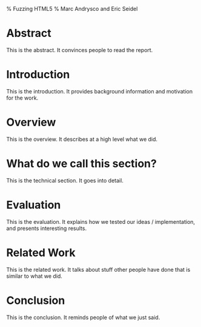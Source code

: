 % Fuzzing HTML5
% Marc Andrysco and Eric Seidel

# Abstract
This is the abstract. It convinces people to read the report.

# Introduction
This is the introduction. It provides background information and motivation for the work.

# Overview
This is the overview. It describes at a high level what we did.

# What do we call this section?
This is the technical section. It goes into detail.

# Evaluation
This is the evaluation. It explains how we tested our ideas / implementation, and presents interesting results.

# Related Work
This is the related work. It talks about stuff other people have done that is similar to what we did.

# Conclusion
This is the conclusion. It reminds people of what we just said.
